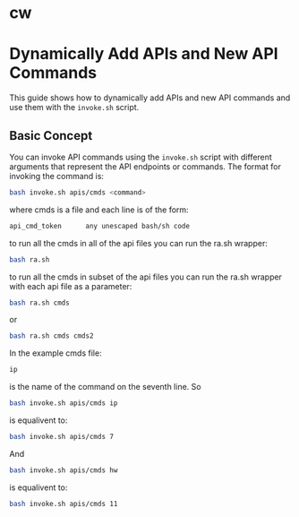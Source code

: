 # cw

# Dynamically Add APIs and New API Commands

This guide shows how to dynamically add APIs and new API commands and use them with the `invoke.sh` script.

## Basic Concept

You can invoke API commands using the `invoke.sh` script with different arguments that represent the API endpoints or commands. The format for invoking the command is:

```bash
bash invoke.sh apis/cmds <command>
```

where cmds is a file and each line is of the form:

```bash
api_cmd_token      any unescaped bash/sh code
```

to run all the cmds in all of the api files you can run the ra.sh wrapper:
```bash 
bash ra.sh 
``` 

to run all the cmds in subset of the api files you can run the ra.sh wrapper with each api file as a parameter:
```bash 
bash ra.sh cmds
```
or 
```bash 
bash ra.sh cmds cmds2
```

In the example cmds file: 
```bash 
ip
``` 
is the name of the command on the seventh line. So
```bash
bash invoke.sh apis/cmds ip
```
is equalivent to:
```bash
bash invoke.sh apis/cmds 7
```
And
```bash
bash invoke.sh apis/cmds hw 
```
is equalivent to:
```bash
bash invoke.sh apis/cmds 11
```

